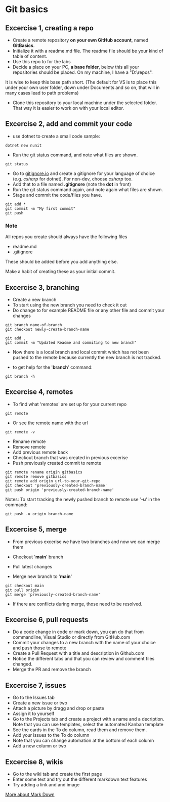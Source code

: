 # Git basics


## Excercise 1, creating a repo

* Create a remote repository **on your own GitHub account**, named **GitBasics**. 
* Initialize it with a readme.md file. The readme file should be your kind of table of content.
* Use this repo to for the labs
* Decide a place on your PC, **a base  folder**, below this all your repositories should be placed. On my machine, I have a "D:\repos".   

It is wise to keep this base path short.  (The default for VS is to place this under your own user folder, down under Documents and so on, that will in many cases lead to path problems)

* Clone this repository to your local machine under the selected folder.  That way it is easier to work on with your local editor.  


## Excercise 2, add and commit your code

* use dotnet to create a small code sample:

```
dotnet new nunit
```

* Run the git status command, and note what files are shown.

```
git status
```

* Go to [gitignore.io](https://gitignore.io) and create a gitignore for your language of choice  (e.g. *csharp* for dotnet). For non-dev, choose *csharp* too. 
* Add that to a file named **.gitignore**  (note the **dot** in front)
* Run the git status command again, and note again what files are shown.
* Stage and commit the code/files you have. 
```
git add *
git commit -m "My first commit"
git push
```

### Note

All repos you create should always have the following files

*  readme.md
*  .gitignore

These should be added before you add anything else.

Make a habit of creating these as your initial commit.

## Excercise 3, branching

* Create a new branch
* To start using the new branch you need to check it out
* Do change to for example README file or any other file and commit your changes

```
git branch name-of-branch
git checkout newly-create-branch-name

git add .
git commit -m "Updated Readme and commiting to new branch"
```

* Now there is a local branch and local commit which has not been pushed to the remote because currently the new branch is not tracked.


* to get help for the '**branch**' command:
```
git branch -h
```

## Excercise 4, remotes

* To find what 'remotes' are set up for your current repo
```
git remote
```

* Or see the remote name with the url 
```
git remote -v
```

* Rename remote
* Remove remote
* Add  previous remote back
* Checkout branch that was created in previous excerise
* Push previously created commit to remote

```
git remote rename origin gitbasics
git remote remove gitbasics
git remote add origin url-to-your-git-repo
git checkout 'previously-created-branch-name'
git push origin 'previously-created-branch-name'
```

Notes:
To start tracking the newly pushed branch to remote use '__-u__' in the command:
```
git push -u origin branch-name
```

## Excercise 5, merge

* From previous excerise we have two branches and now we can merge them

* Checkout '__main__' branch
* Pull latest changes
* Merge new branch to '__main__'

```
git checkout main
git pull origin
git merge 'previously-created-branch-name'
```

* If there are conflicts during merge, those need to be resolved.

## Excercise 6, pull requests
* Do a code change in code or mark down, you can do that from commandline, Visual Studio or directly from GitHub.com
* Commit your changes to a new branch with the name of your choice and push those to remote
* Create a Pull Request with a title and description in Github.com
* Notice the different tabs and that you can review and comment files changed.
* Merge the PR and remove the branch

## Excercise 7, issues
* Go to the Issues tab
* Create a new issue or two
* Attach a picture by dragg and drop or paste
* Assign it to yourself
* Go to the Projects tab and create a project with a name and a decription. Note that you can use templates, select the automated Kanban template
* See the cards in the To do column, read them and remove them.
* Add your issues to the To do column
* Note that you can change automation at the bottom of each column
* Add a new column or two

## Excercise 8, wikis
* Go to the wiki tab and create the first page
* Enter some text and try out the different markdown text features
* Try adding a link and and image

[More about Mark Down](https://guides.github.com/features/mastering-markdown/)



